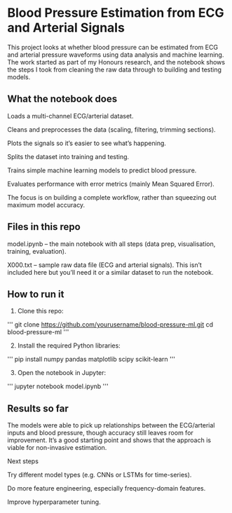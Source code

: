 # Blood Pressure Estimation from ECG and Arterial Signals

This project looks at whether blood pressure can be estimated from ECG and arterial pressure waveforms using data analysis and machine learning. The work started as part of my Honours research, and the notebook shows the steps I took from cleaning the raw data through to building and testing models.

## What the notebook does

Loads a multi-channel ECG/arterial dataset.

Cleans and preprocesses the data (scaling, filtering, trimming sections).

Plots the signals so it’s easier to see what’s happening.

Splits the dataset into training and testing.

Trains simple machine learning models to predict blood pressure.

Evaluates performance with error metrics (mainly Mean Squared Error).

The focus is on building a complete workflow, rather than squeezing out maximum model accuracy.

## Files in this repo

model.ipynb – the main notebook with all steps (data prep, visualisation, training, evaluation).

X000.txt – sample raw data file (ECG and arterial signals). This isn’t included here but you’ll need it or a similar dataset to run the notebook.

## How to run it

1. Clone this repo:

'''
git clone https://github.com/yourusername/blood-pressure-ml.git
cd blood-pressure-ml
'''

2. Install the required Python libraries:

'''
pip install numpy pandas matplotlib scipy scikit-learn
'''

3. Open the notebook in Jupyter:

'''
jupyter notebook model.ipynb
'''

## Results so far

The models were able to pick up relationships between the ECG/arterial inputs and blood pressure, though accuracy still leaves room for improvement. It’s a good starting point and shows that the approach is viable for non-invasive estimation.

Next steps

Try different model types (e.g. CNNs or LSTMs for time-series).

Do more feature engineering, especially frequency-domain features.

Improve hyperparameter tuning.
